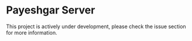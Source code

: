 # Payeshgar Server

This project is actively under development, please check the issue section for more information.



 